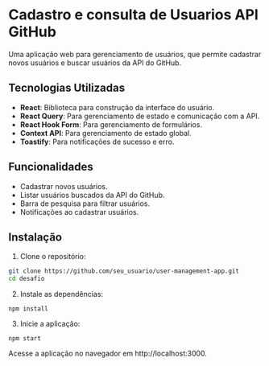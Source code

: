 # Cadastro e consulta de Usuarios API GitHub

Uma aplicação web para gerenciamento de usuários, que permite cadastrar novos usuários e buscar usuários da API do GitHub.

## Tecnologias Utilizadas

- **React**: Biblioteca para construção da interface do usuário.
- **React Query**: Para gerenciamento de estado e comunicação com a API.
- **React Hook Form**: Para gerenciamento de formulários.
- **Context API**: Para gerenciamento de estado global.
- **Toastify**: Para notificações de sucesso e erro.

## Funcionalidades

- Cadastrar novos usuários.
- Listar usuários buscados da API do GitHub.
- Barra de pesquisa para filtrar usuários.
- Notificações ao cadastrar usuários.

## Instalação

1. Clone o repositório:

```bash
git clone https://github.com/seu_usuario/user-management-app.git
cd desafio
```
2. Instale as dependências:
```
npm install
```
3. Inicie a aplicação:
```
npm start
```
Acesse a aplicação no navegador em http://localhost:3000.
